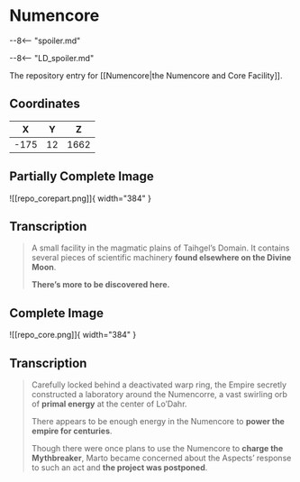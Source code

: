 # Numencore

--8<-- "spoiler.md"

--8<-- "LD_spoiler.md"

The repository entry for [[Numencore|the Numencore and Core Facility]].

## Coordinates
| **X** | **Y** | **Z** |
| :---: | :---: | :---: |
| -175  |  12   | 1662  |

## Partially Complete Image

![[repo_corepart.png]]{ width="384" }

## Transcription
> A small facility in the magmatic plains of Taihgel’s Domain. It contains several pieces of scientific machinery **found elsewhere on the Divine Moon**.
>
> **There’s more to be discovered here.**


## Complete Image

![[repo_core.png]]{ width="384" }

## Transcription
> Carefully locked behind a deactivated warp ring, the Empire secretly constructed a laboratory around the Numencorre, a vast swirling orb of **primal energy** at the center of Lo’Dahr.
>
> There appears to be enough energy in the Numencore to **power the empire for centuries**.
>
> Though there were once plans to use the Numencore to **charge the Mythbreaker**, Marto became concerned about the Aspects’ response to such an act and **the project was postponed**.

